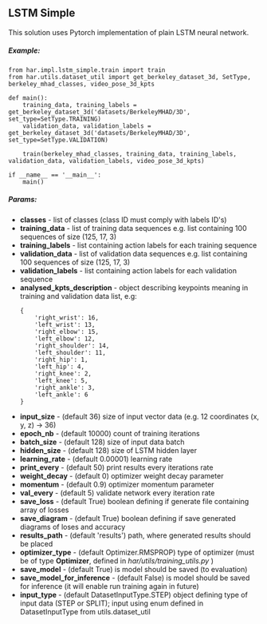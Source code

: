 ## LSTM Simple
This solution uses Pytorch implementation of plain LSTM neural network.

##### Example:
```
from har.impl.lstm_simple.train import train
from har.utils.dataset_util import get_berkeley_dataset_3d, SetType, berkeley_mhad_classes, video_pose_3d_kpts

def main():
    training_data, training_labels = get_berkeley_dataset_3d('datasets/BerkeleyMHAD/3D', set_type=SetType.TRAINING)
    validation_data, validation_labels = get_berkeley_dataset_3d('datasets/BerkeleyMHAD/3D', set_type=SetType.VALIDATION)

    train(berkeley_mhad_classes, training_data, training_labels, validation_data, validation_labels, video_pose_3d_kpts)

if __name__ == '__main__':
    main()
```

##### Params:
* **classes** - list of classes (class ID must comply with labels ID's)
* **training_data** - list of training data sequences e.g. list containing 100 sequences of size (125, 17, 3)
* **training_labels** - list containing action labels for each training sequence
* **validation_data** - list of validation data sequences e.g. list containing 100 sequences of size (125, 17, 3)
* **validation_labels** - list containing action labels for each validation sequence 
* **analysed_kpts_description** - object describing keypoints meaning in training and validation data list, e.g:
    ```
    {
        'right_wrist': 16, 
        'left_wrist': 13, 
        'right_elbow': 15, 
        'left_elbow': 12, 
        'right_shoulder': 14, 
        'left_shoulder': 11, 
        'right_hip': 1, 
        'left_hip': 4, 
        'right_knee': 2, 
        'left_knee': 5, 
        'right_ankle': 3, 
        'left_ankle': 6
    }
    ```
* **input_size** - (default 36) size of input vector data (e.g. 12 coordinates (x, y, z) -> 36)
* **epoch_nb** - (default 10000) count of training iterations
* **batch_size** - (default 128) size of input data batch
* **hidden_size** - (default 128) size of LSTM hidden layer
* **learning_rate** - (default 0.00001) learning rate
* **print_every** - (default 50) print results every iterations rate
* **weight_decay** - (default 0) optimizer weight decay parameter
* **momentum** - (default 0.9) optimizer momentum parameter
* **val_every** - (default 5) validate network every iteration rate
* **save_loss** - (default True) boolean defining if generate file containing array of losses
* **save_diagram** - (default True) boolean defining if save generated diagrams of loses and accuracy
* **results_path** - (default 'results') path, where generated results should be placed
* **optimizer_type** - (default Optimizer.RMSPROP) type of optimizer (must be of type **Optimizer**, defined in *har/utils/training_utils.py* )
* **save_model** - (default True) is model should be saved (to evaluation)
* **save_model_for_inference** - (default False) is model should be saved for inference (it will enable run training again in future)
* **input_type** - (default DatasetInputType.STEP) object defining type of input data (STEP or SPLIT); input using enum defined in DatasetInputType from utils.dataset_util